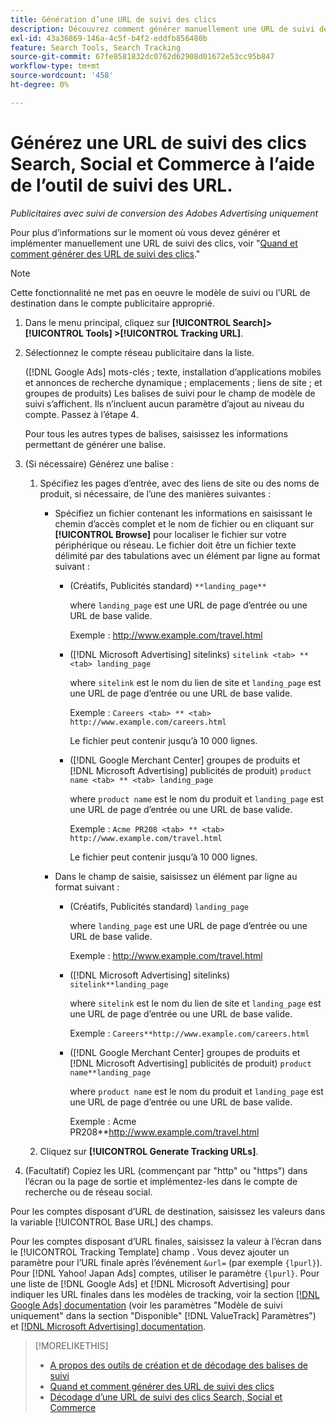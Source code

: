 ```yaml
---
title: Génération d’une URL de suivi des clics
description: Découvrez comment générer manuellement une URL de suivi des clics Search, Social et Commerce.
exl-id: 43a36869-146a-4c5f-b4f2-eddfb856480b
feature: Search Tools, Search Tracking
source-git-commit: 67fe8581832dc0762d62908d01672e53cc95b847
workflow-type: tm+mt
source-wordcount: '458'
ht-degree: 0%

---
```


# Générez une URL de suivi des clics Search, Social et Commerce à l’aide de l’outil de suivi des URL.

*Publicitaires avec suivi de conversion des Adobes Advertising uniquement*

Pour plus d’informations sur le moment où vous devez générer et implémenter manuellement une URL de suivi des clics, voir &quot;[Quand et comment générer des URL de suivi des clics](/help/search-social-commerce/tracking/click-tracking-ways-to-generate.md).&quot;

>[!NOTE]
>
>Cette fonctionnalité ne met pas en oeuvre le modèle de suivi ou l’URL de destination dans le compte publicitaire approprié.

1. Dans le menu principal, cliquez sur **[!UICONTROL Search]> [!UICONTROL Tools] >[!UICONTROL Tracking URL]**.

1. Sélectionnez le compte réseau publicitaire dans la liste.

   ([!DNL Google Ads] mots-clés ; texte, installation d’applications mobiles et annonces de recherche dynamique ; emplacements ; liens de site ; et groupes de produits) Les balises de suivi pour le champ de modèle de suivi s’affichent. Ils n’incluent aucun paramètre d’ajout au niveau du compte. Passez à l’étape 4.

   Pour tous les autres types de balises, saisissez les informations permettant de générer une balise.

1. (Si nécessaire) Générez une balise :

   1. Spécifiez les pages d’entrée, avec des liens de site ou des noms de produit, si nécessaire, de l’une des manières suivantes :

      * Spécifiez un fichier contenant les informations en saisissant le chemin d’accès complet et le nom de fichier ou en cliquant sur **[!UICONTROL Browse]** pour localiser le fichier sur votre périphérique ou réseau. Le fichier doit être un fichier texte délimité par des tabulations avec un élément par ligne au format suivant :

         * (Créatifs, Publicités standard) `**landing_page**`

           where `landing_page` est une URL de page d’entrée ou une URL de base valide.

           Exemple : http://www.example.com/travel.html

         * ([!DNL Microsoft Advertising] sitelinks) `sitelink <tab> ** <tab> landing_page`

           where `sitelink` est le nom du lien de site et `landing_page` est une URL de page d’entrée ou une URL de base valide.

           Exemple : `Careers <tab> ** <tab> http://www.example.com/careers.html`

           Le fichier peut contenir jusqu’à 10 000 lignes.

         * ([!DNL Google Merchant Center] groupes de produits et [!DNL Microsoft Advertising] publicités de produit) `product name <tab> ** <tab> landing_page`

           where `product name` est le nom du produit et `landing_page` est une URL de page d’entrée ou une URL de base valide.

           Exemple : `Acme PR208 <tab> ** <tab> http://www.example.com/travel.html`

           Le fichier peut contenir jusqu’à 10 000 lignes.

      * Dans le champ de saisie, saisissez un élément par ligne au format suivant :

         * (Créatifs, Publicités standard) `landing_page`

           where `landing_page` est une URL de page d’entrée ou une URL de base valide.

           Exemple : http://www.example.com/travel.html

         * ([!DNL Microsoft Advertising] sitelinks) `sitelink**landing_page`

           where `sitelink` est le nom du lien de site et `landing_page` est une URL de page d’entrée ou une URL de base valide.

           Exemple : `Careers**http://www.example.com/careers.html`

         * ([!DNL Google Merchant Center] groupes de produits et [!DNL Microsoft Advertising] publicités de produit) `product name**landing_page`

           where `product name` est le nom du produit et `landing_page` est une URL de page d’entrée ou une URL de base valide.

           Exemple : Acme PR208**http://www.example.com/travel.html

   1. Cliquez sur **[!UICONTROL Generate Tracking URLs]**.

1. (Facultatif) Copiez les URL (commençant par &quot;http&quot; ou &quot;https&quot;) dans l’écran ou la page de sortie et implémentez-les dans le compte de recherche ou de réseau social.

Pour les comptes disposant d’URL de destination, saisissez les valeurs dans la variable [!UICONTROL Base URL] des champs.

Pour les comptes disposant d’URL finales, saisissez la valeur à l’écran dans le [!UICONTROL Tracking Template] champ . Vous devez ajouter un paramètre pour l’URL finale après l’événement `&url=` (par exemple `{lpurl}`). Pour [!DNL Yahoo! Japan Ads] comptes, utiliser le paramètre `{lpurl}`. Pour une liste de [!DNL Google Ads] et [!DNL Microsoft Advertising] pour indiquer les URL finales dans les modèles de tracking, voir la section [[!DNL Google Ads] documentation](https://support.google.com/google-ads/answer/6305348) (voir les paramètres &quot;Modèle de suivi uniquement&quot; dans la section &quot;Disponible&quot; [!DNL ValueTrack] Paramètres&quot;) et [[!DNL Microsoft Advertising] documentation](https://help.ads.microsoft.com/#apex/3/en/56799/2).

>[!MORELIKETHIS]
>
>* [A propos des outils de création et de décodage des balises de suivi](tracking-tools-about.md)
>* [Quand et comment générer des URL de suivi des clics](/help/search-social-commerce/tracking/click-tracking-ways-to-generate.md)
>* [Décodage d’une URL de suivi des clics Search, Social et Commerce](click-tracking-url-decode.md)
